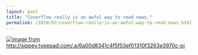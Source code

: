 ```yaml
---
layout: post
title: "Coverflow really is an awful way to read news."
permalink: /2010/02/coverflow-really-is-an-awful-way-to-read-news.html
---
```



<p class="asset asset-image">
	<a style="display: inline;" href="http://sippey.typepad.com/.a/6a00d8341c4f5f53ef01310f3263ea970c-pi"><img class="asset  asset-image at-xid-6a00d8341c4f5f53ef01310f3263ea970c" alt="image from http://sippey.typepad.com/.a/6a00d8341c4f5f53ef01310f3263e3970c-pi" src="http://sippey.typepad.com/.a/6a00d8341c4f5f53ef01310f3263ea970c-580wi"  /></a> <br />
</p>


